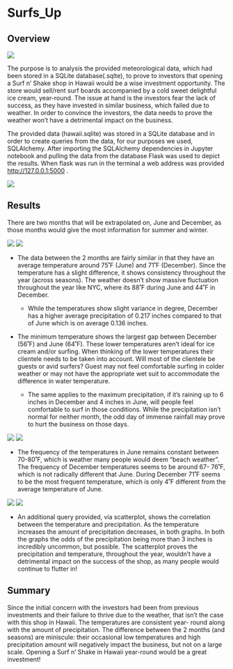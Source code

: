 # Surfs_Up 

## Overview

![](images/welcome.png) 



The purpose is to analysis the provided meteorological data, which had been stored in a SQLite database(.sqlte), to prove to investors that opening a Surf n’ Shake shop in Hawaii would be a wise investment opportunity. The store would sell/rent surf boards accompanied by a cold sweet delightful ice cream, year-round. The issue at hand is the investors fear the lack of success, as they have invested in similar business, which failed due to weather. In order to convince the investors, the data needs to prove the weather won’t have a detrimental impact on the business. 


The provided data (hawaii.sqlite) was stored in a SQLite database and in order to create queries from the data, for our purposes we used, SQLAlchemy. After importing the SQLAlchemy dependencies in Jupyter notebook and pulling the data from the database Flask was used to depict the results. When flask was run in the terminal a web address was provided http://127.0.0.1:5000 . 

![](images/web_link.png)


## Results 

There are two months that will be extrapolated on, June and December, as those months would give the most information for summer and winter. 

![](images/June_v_precip_descrip.png) 
![](images/Dec_v_precip_descrip.png)


* The data between the 2 months are fairly similar in that they have an average temperature around 75˚F (June) and 71˚F (December). Since the temperature has a slight difference, it shows consistency throughout the year (across seasons). The weather doesn’t show massive fluctuation throughout the year like NYC, where its 88˚F during June and 44˚F in December. 
  
     * While the temperatures show slight variance in degree, December has a higher average precipitation of 0.217 inches compared to that of June which is on average 0.136 inches. 

* The minimum temperature shows the largest gap between December (56˚F) and June (64˚F). These lower temperatures aren’t ideal for ice cream and/or surfing. When thinking of the lower temperatures their clientele needs to be taken into account. Will most of the clientele be guests or avid surfers? Guest may not feel comfortable surfing in colder weather or may not have the appropriate wet suit to accommodate the difference in water temperature. 
  
   * The same applies to the maximum precipitation, if it’s raining up to 6 inches in December and 4 inches in June, will people feel comfortable to surf in those conditions. While the precipitation isn’t normal for neither month, the odd day of immense rainfall may prove to hurt the business on those days. 
       
       
![](images/June_v_precip_graph.png) 
![](images/Dec_v_precip_graph.png)

*	The frequency of the temperatures in June remains constant between 70-80˚F, which is weather many people would deem “beach weather”.  The frequency of December temperatures seems to be around 67- 76˚F, which is not radically different that June. During December 71˚F seems to be the most frequent temperature, which is only 4˚F different from the average temperature of June.  
  
![](images/June_v_precip_scat.png) 
![](images/Dec_v_precip_scat.png)

*	An additional query provided, via scatterplot, shows the correlation between the temperature and precipitation. As the temperature increases the amount of precipitation decreases, in both graphs. In both the graphs the odds of the precipitation being more than 3 inches is incredibly uncommon, but possible. The scatterplot proves the precipitation and temperature, throughout the year,  wouldn’t have a detrimental impact on the success of the shop, as many people would continue to flutter in! 


## Summary 


Since the initial concern with the investors had been from previous investments and their failure to thrive due to the weather, that isn’t the case with this shop in Hawaii. The temperatures are consistent year- round along with the amount of precipitation. The difference between the 2 months (and seasons) are miniscule: their occasional low temperatures and high precipitation amount will negatively impact the business, but not on a large scale. Opening a Surf n’ Shake in Hawaii year-round would be a great investment!

